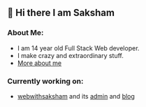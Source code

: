 ## 👋 Hi there I am Saksham 

### About Me:
 - I am 14 year old Full Stack Web developer.
 - I make crazy and extraordinary stuff.
 - [More about me](https://www.webwithsaksham.com)

### Currently working on:
 - [webwithsaksham](https://github.com/sakshamwithweb/sakshamwithweb) and its [admin](https://github.com/sakshamwithweb/admin.webwithsaksham.com) and [blog](https://github.com/sakshamwithweb/blog.webwithsaksham.com)
<!--
- 🔭 I’m currently working on ...
- 🌱 I’m currently learning ...
- 👯 I’m looking to collaborate on ...
- 🤔 I’m looking for help with ...
- 💬 Ask me about ...
- 📫 How to reach me: ...
- 😄 Pronouns: ...
- ⚡ Fun fact: ...
-->